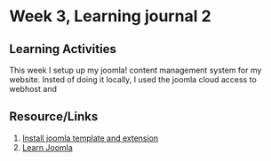 # Week 3, Learning journal 2

## Learning Activities

This week I setup up my joomla! content management system for my website. Insted of doing it locally, I used the joomla cloud access to webhost and 
## Resource/Links

1. [Install joomla template and extension](https://nicepage.com/doc/4348/install-joomla-template-and-extension-v1)
2. [Learn Joomla](https://docs.joomla.org/Tutorials:Beginners)

